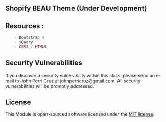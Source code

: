 
## Shopify BEAU Theme (Under Development)

## Resources : 


```php
	- Bootstrap 4
	- jQuery
	- CSS3 / HTML5

```

## Security Vulnerabilities

If you discover a security vulnerability within this class, please send an e-mail to John Perri Cruz at johnperricruz@gmail.com. All security vulnerabilities will be promptly addressed.

## License

This Module is open-sourced software licensed under the [MIT license](http://opensource.org/licenses/MIT).
